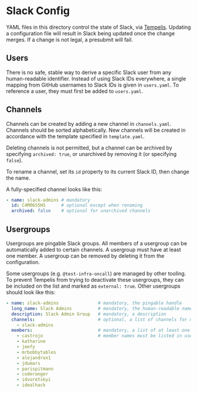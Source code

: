 # Slack Config

YAML files in this directory control the state of Slack, via
[Tempelis]. Updating a configuration file will result in Slack being updated
once the change merges. If a change is not legal, a presubmit will fail.

## Users

There is no safe, stable way to derive a specific Slack user from any
human-readable identifier. Instead of using Slack IDs everywhere, a single
mapping from GitHub usernames to Slack IDs is given in `users.yaml`. To reference
a user, they must first be added to `users.yaml`.

## Channels

Channels can be created by adding a new channel in `channels.yaml`. Channels
should be sorted alphabetically. New channels will be created in accordance
with the template specified in `template.yaml`.

Deleting channels is not permitted, but a channel can be archived by specifying
`archived: true`, or unarchived by removing it (or specifying `false`).

To rename a channel, set its `id` property to its current Slack ID, then change
the name.

A fully-specified channel looks like this:

```yaml
- name: slack-admins # mandatory
  id: C4M06S5HS      # optional except when renaming
  archived: false    # optional for unarchived channels
```

## Usergroups

Usergroups are pingable Slack groups. All members of a usergroup can be
automatically added to certain channels. A usergroup must have at least one
member. A usergroup can be removed by deleting it from the configuration.

Some usergroups (e.g. `@test-infra-oncall`) are managed by other tooling. To
prevent Tempelis from trying to deactivate these usergroups, they can be included
on the list and marked as `external: true`. Other usergroups should look like
this:

```yaml
- name: slack-admins               # mandatory, the pingable handle
  long_name: Slack Admins          # mandatory, the human-readable name
  description: Slack Admin Group   # mandatory, a description
  channels:                        # optional, a list of channels for members to auto-join
    - slack-admins
  members:                         # mandatory, a list of at least one member.
    - castrojo                     # member names must be listed in users.yaml.
    - katharine
    - jeefy
    - mrbobbytables
    - alejandrox1
    - jdumars
    - parispitmann
    - coderanger
    - idvoretskyi
    - idealhack
```

[Tempelis]: https://github.com/kubernetes-sigs/slack-infra/tree/main/tempelis

